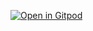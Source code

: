 [![Open in Gitpod](https://gitpod.io/button/open-in-gitpod.svg)](https://gitpod.io/#https://github.com/RJPlog/sandbox)